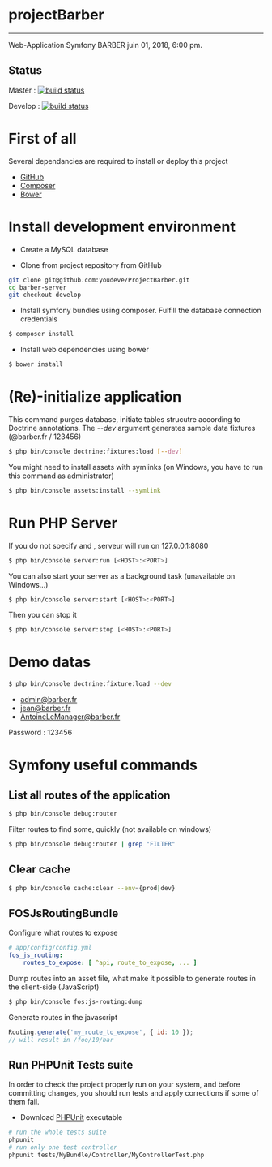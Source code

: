 # projectBarber

-------------------------------------

Web-Application Symfony BARBER juin 01, 2018, 6:00 pm.

## Status

Master : [![build status]()](https://github.com/youdeve/ProjectBarber/commits/master)

Develop : [![build status]()](https://github.com/youdeve/ProjectBarber/commits/develop)


# First of all

Several dependancies are required to install or deploy this project
* [GitHub](https://desktop.github.com/)
* [Composer](https://getcomposer.org/download/)
* [Bower](http://bower.io/#install-bower)


# Install development environment
* Create a MySQL database

* Clone from project repository from GitHub

```sh
git clone git@github.com:youdeve/ProjectBarber.git
cd barber-server
git checkout develop
```

* Install symfony bundles using composer. Fulfill the database connection
credentials

```sh
$ composer install
```

* Install web dependencies using bower

```sh
$ bower install
```

# (Re)-initialize application

This command purges database, initiate tables strucutre according to Doctrine
annotations. The *--dev* argument generates sample data fixtures (<GROUP>@barber.fr / 123456)

```sh
$ php bin/console doctrine:fixtures:load [--dev]
```
You might need to install assets with symlinks (on Windows, you have to run this
command as administrator)

```sh
$ php bin/console assets:install --symlink
```

# Run PHP Server

If you do not specify <HOST> and <PORT>, serveur will run on 127.0.0.1:8080

```sh
$ php bin/console server:run [<HOST>:<PORT>]
```

You can also start your server as a background task (unavailable on Windows...)

```sh
$ php bin/console server:start [<HOST>:<PORT>]
```

Then you can stop it

```sh
$ php bin/console server:stop [<HOST>:<PORT>]
```

# Demo datas

```sh
$ php bin/console doctrine:fixture:load --dev
```

- admin@barber.fr
- jean@barber.fr
- AntoineLeManager@barber.fr

Password : 123456


# Symfony useful commands

## List all routes of the application

```sh
$ php bin/console debug:router
```

Filter routes to find some, quickly (not available on windows)

```sh
$ php bin/console debug:router | grep "FILTER"
```

## Clear cache

```sh
$ php bin/console cache:clear --env={prod|dev}
```

## FOSJsRoutingBundle

Configure what routes to expose

```yaml
# app/config/config.yml
fos_js_routing:
    routes_to_expose: [ ^api, route_to_expose, ... ]
```

Dump routes into an asset file, what make it possible to generate routes in the client-side (JavaScript)

```sh
$ php bin/console fos:js-routing:dump
```

Generate routes in the javascript

```javascript
Routing.generate('my_route_to_expose', { id: 10 });
// will result in /foo/10/bar
```

## Run PHPUnit Tests suite

In order to check the project properly run on your system, and before committing
changes, you should run tests and apply corrections if some of them fail.

* Download [PHPUnit](https://phpunit.de/) executable

```sh
# run the whole tests suite
phpunit
# run only one test controller
phpunit tests/MyBundle/Controller/MyControllerTest.php
```
